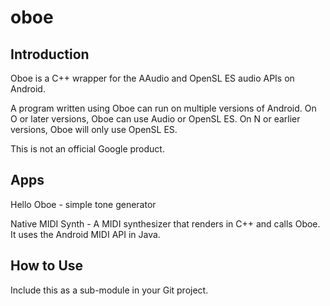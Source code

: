 # oboe

## Introduction

Oboe is a C++ wrapper for the AAudio and OpenSL ES audio APIs on Android.

A program written using Oboe can run on multiple versions of Android.
On O or later versions, Oboe can use Audio or OpenSL ES.
On N or earlier versions, Oboe will only use OpenSL ES.

This is not an official Google product.

## Apps

Hello Oboe - simple tone generator

Native MIDI Synth - A MIDI synthesizer that renders in C++ and calls Oboe.
It uses the Android MIDI API in Java.

## How to Use

Include this as a sub-module in your Git project.

